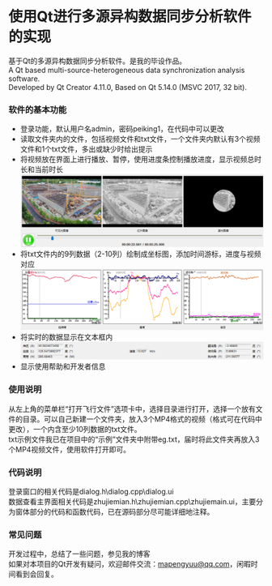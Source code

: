 # 使用Qt进行多源异构数据同步分析软件的实现
基于Qt的多源异构数据同步分析软件。是我的毕设作品。  
A Qt based multi-source-heterogeneous data synchronization analysis software.  
Developed by Qt Creator 4.11.0, Based on Qt 5.14.0 (MSVC 2017, 32 bit).

### 软件的基本功能
- 登录功能，默认用户名admin，密码peiking1，在代码中可以更改
- 读取文件夹内的文件，包括视频文件和txt文件，一个文件夹内默认有3个视频文件和1个txt文件，多出或缺少时给出提示
- 将视频放在界面上进行播放、暂停，使用进度条控制播放进度，显示视频总时长和当前时长
![视频](https://github.com/skfler/Qt_multi-source-heterogeneous/blob/master/ReadMeImage/shipin.png)
- 将txt文件内的9列数据（2-10列）绘制成坐标图，添加时间游标，进度与视频对应
![坐标图](https://github.com/skfler/Qt_multi-source-heterogeneous/blob/master/ReadMeImage/zuobiao.png)
- 将实时的数据显示在文本框内
![实时数据](https://github.com/skfler/Qt_multi-source-heterogeneous/blob/master/ReadMeImage/shishi.png)
- 显示使用帮助和开发者信息

### 使用说明
从左上角的菜单栏“打开飞行文件”选项卡中，选择目录进行打开，选择一个放有文件的目录。可以自己新建一个文件夹，放入3个MP4格式的视频（格式可在代码中更改），一个内含至少10列数据的txt文件。  
txt示例文件我已在项目中的“示例”文件夹中附带eg.txt，届时将此文件夹再放入3个MP4视频文件，使用软件打开即可。

### 代码说明
登录窗口的相关代码是dialog.h\dialog.cpp\dialog.ui  
数据查看主界面相关代码是zhujiemian.h\zhujiemian.cpp\zhujiemain.ui，主要分为窗体部分的代码和函数代码，已在源码部分尽可能详细地注释。

### 常见问题
开发过程中，总结了一些问题，参见我的博客  
如果对本项目的Qt开发有疑问，欢迎邮件交流：mapengyuu@qq.com，闲暇时间看到会回复。
